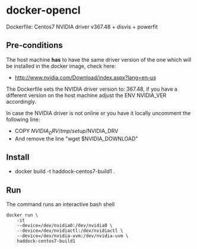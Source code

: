 # docker-opencl
Dockerfile: Centos7 NVIDIA driver v367.48 + disvis + powerfit

## Pre-conditions

The host machine **has** to have the same driver version of the one which will be
installed in the docker image, check here:

* http://www.nvidia.com/Download/index.aspx?lang=en-us

The Dockerfile sets the NVIDIA driver version to: 367.48, if you have a different
version on the host machine adjust the ENV NVIDIA_VER accordingly.

In case the NVIDIA driver is not online or you have it locally uncomment
the following line:

* COPY $NVIDIA_DRV /tmp/setup/$NVIDIA_DRV
* And remove the line "wget $NVIDIA_DOWNLOAD"

## Install

* docker build -t haddock-centos7-build1 .

## Run

The command runs an interactive bash shell

```
docker run \
    -it
    --device=/dev/nvidia0:/dev/nvidia0 \
    --device=/dev/nvidiactl:/dev/nvidiactl \
    --device=/dev/nvidia-uvm:/dev/nvidia-uvm \
    haddock-centos7-build1
```
